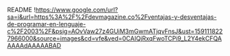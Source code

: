 README
!https://www.google.com/url?sa=i&url=https%3A%2F%2Fdevmagazine.co%2Fventajas-y-desventajas-de-programar-en-lenguaje-c%2F2003%2F&psig=AOvVaw27z4GUiM3mGwmATjqvFnsJ&ust=1591118227966000&source=images&cd=vfe&ved=0CAIQjRxqFwoTCPi9_L2Y4ekCFQAAAAAdAAAAABAD